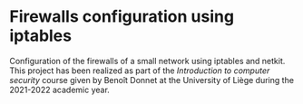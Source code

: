 # Firewalls configuration using iptables
Configuration of the firewalls of a small network using iptables and netkit. This project has been realized as part of the *Introduction to computer security* course given by Benoît Donnet at the University of Liège during the 2021-2022 academic year.
